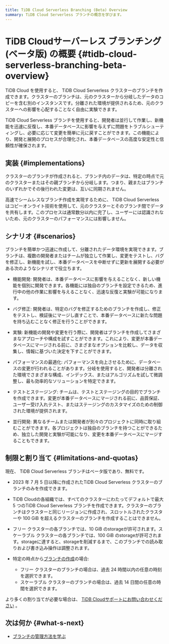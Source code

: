 ```yaml
---
title: TiDB Cloud Serverless Branching (Beta) Overview
summary: TiDB Cloud Serverless ブランチの概念を学びます。
---
```


# TiDB Cloudサーバーレス ブランチング (ベータ版) の概要 {#tidb-cloud-serverless-branching-beta-overview}

TiDB Cloud を使用すると、 TiDB Cloud Serverless クラスターのブランチを作成できます。クラスターのブランチは、元のクラスターから分岐したデータのコピーを含む別のインスタンスです。分離された環境が提供されるため、元のクラスターへの影響を心配することなく自由に実験できます。

TiDB Cloud Serverless ブランチを使用すると、開発者は並行して作業し、新機能を迅速に反復し、本番データベースに影響を与えずに問題をトラブルシューティングし、必要に応じて変更を簡単に元に戻すことができます。この機能により、開発と展開のプロセスが合理化され、本番データベースの高度な安定性と信頼性が確保されます。

## 実装 {#implementations}

クラスターのブランチが作成されると、ブランチ内のデータは、特定の時点で元のクラスターまたはその親ブランチから分岐します。つまり、親またはブランチのいずれかでその後行われた変更は、互いに同期されません。

高速でシームレスなブランチ作成を実現するために、 TiDB Cloud Serverless はコピーオンライト技術を使用して、元のクラスターとそのブランチ間でデータを共有します。このプロセスは通常数分以内に完了し、ユーザーには認識されないため、元のクラスターのパフォーマンスには影響しません。

## シナリオ {#scenarios}

ブランチを簡単かつ迅速に作成して、分離されたデータ環境を実現できます。ブランチは、複数の開発者またはチームが独立して作業し、変更をテストし、バグを修正し、新機能を試し、本番データベースを中断せずに更新を展開する必要がある次のようなシナリオで役立ちます。

-   機能開発: 開発者は、本番データベースに影響を与えることなく、新しい機能を個別に開発できます。各機能には独自のブランチを設定できるため、進行中の他の作業に影響を与えることなく、迅速な反復と実験が可能になります。

-   バグ修正: 開発者は、特定のバグを修正するためのブランチを作成し、修正をテストし、検証後にマージし直すことで、本番データベースに新たな問題を持ち込むことなく修正を行うことができます。

-   実験: 新機能の開発や変更を行う際に、開発者はブランチを作成してさまざまなアプローチや構成を試すことができます。これにより、変更が本番データベースにマージされる前に、さまざまなオプションを比較し、データを収集し、情報に基づいた決定を下すことができます。

-   パフォーマンスの最適化: パフォーマンスを向上させるために、データベースの変更が行われることがあります。分岐を使用すると、開発者は分離された環境でさまざまな構成、インデックス、またはアルゴリズムを試して微調整し、最も効率的なソリューションを特定できます。

-   テストとステージング: チームは、テストとステージングの目的でブランチを作成できます。変更が本番データベースにマージされる前に、品質保証、ユーザー受け入れテスト、またはステージングのカスタマイズのための制御された環境が提供されます。

-   並行開発: 異なるチームまたは開発者が別々のプロジェクトに同時に取り組むことができます。各プロジェクトは独自のブランチを持つことができるため、独立した開発と実験が可能になり、変更を本番データベースにマージすることもできます。

## 制限と割り当て {#limitations-and-quotas}

現在、 TiDB Cloud Serverless ブランチはベータ版であり、無料です。

-   2023 年 7 月 5 日以降に作成されたTiDB Cloud Serverless クラスターのブランチのみを作成できます。

-   TiDB Cloudの各組織では、すべてのクラスターにわたってデフォルトで最大 5 つのTiDB Cloud Serverless ブランチを作成できます。クラスターのブランチはクラスターと同じリージョンに作成され、スロットルされたクラスターや 100 GiB を超えるクラスターのブランチを作成することはできません。

-   フリー クラスターの各ブランチでは、10 GiB のstorageが許可されます。スケーラブル クラスターの各ブランチでは、100 GiB のstorageが許可されます。storageに達すると、storageを削減するまで、このブランチでの読み取りおよび書き込み操作は調整されます。

-   特定の時点から[ブランチの作成](/tidb-cloud/branch-manage.md#create-a-branch)の場合:

    -   フリー クラスターのブランチの場合は、過去 24 時間以内の任意の時刻を選択できます。
    -   スケーラブル クラスターのブランチの場合は、過去 14 日間の任意の時間を選択できます。

より多くの割り当てが必要な場合は、 [TiDB Cloudサポートにお問い合わせください](/tidb-cloud/tidb-cloud-support.md) 。

## 次は何か {#what-s-next}

-   [ブランチの管理方法を学ぶ](/tidb-cloud/branch-manage.md)
